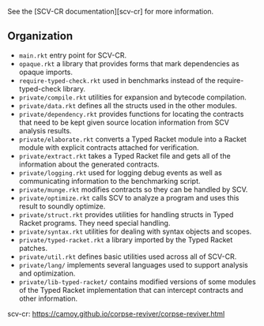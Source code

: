 See the [SCV-CR documentation][scv-cr]
for more information.

## Organization

* `main.rkt` entry point for SCV-CR.
* `opaque.rkt` a library that provides forms that mark
  dependencies as opaque imports.
* `require-typed-check.rkt` used in benchmarks instead of
  the require-typed-check library.
* `private/compile.rkt` utilities for expansion and bytecode compilation.
* `private/data.rkt` defines all the structs used in the
  other modules.
* `private/dependency.rkt` provides functions for locating
  the contracts that need to be kept given source location information
  from SCV analysis results.
* `private/elaborate.rkt` converts a Typed Racket module into a
  Racket module with explicit contracts attached for verification.
* `private/extract.rkt` takes a Typed Racket file and gets all of the
  information about the generated contracts.
* `private/logging.rkt` used for logging debug events as well as
  communicating information to the benchmarking script.
* `private/munge.rkt` modifies contracts so they can be handled by SCV.
* `private/optimize.rkt` calls SCV to analyze a program and uses this
  result to soundly optimize.
* `private/struct.rkt` provides utilities for handling structs
  in Typed Racket programs. They need special handling.
* `private/syntax.rkt` utilities for dealing with syntax objects and scopes.
* `private/typed-racket.rkt` a library imported by the Typed Racket patches.
* `private/util.rkt` defines basic utilities used across all of SCV-CR.
* `private/lang/` implements several languages used to support analysis
  and optimization.
* `private/lib-typed-racket/` contains modified versions of some modules
  of the Typed Racket implementation that can intercept contracts and
  other information.

scv-cr: https://camoy.github.io/corpse-reviver/corpse-reviver.html

